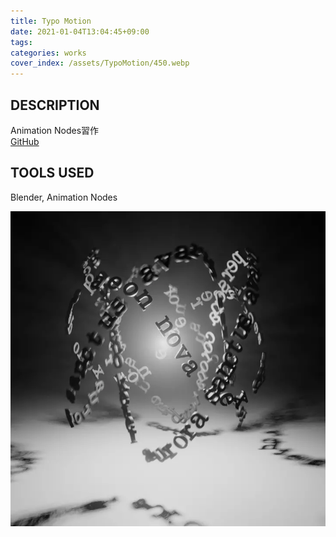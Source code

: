```yaml
---
title: Typo Motion
date: 2021-01-04T13:04:45+09:00
tags:
categories: works
cover_index: /assets/TypoMotion/450.webp
---
```


## DESCRIPTION
Animation Nodes習作  
[GitHub](https://github.com/Magryllia/TypoMotion01)

## TOOLS USED
Blender, Animation Nodes

![](/assets/TypoMotion/01.webp)